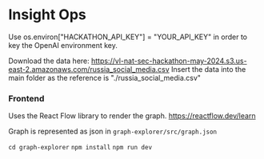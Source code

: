 # Insight Ops

Use os.environ["HACKATHON_API_KEY"] = "YOUR_API_KEY" in order to key the OpenAI environment key.

Download the data here: https://vl-nat-sec-hackathon-may-2024.s3.us-east-2.amazonaws.com/russia_social_media.csv
Insert the data into the main folder as the reference is "./russia_social_media.csv"

### Frontend

Uses the React Flow library to render the graph. https://reactflow.dev/learn

Graph is represented as json in `graph-explorer/src/graph.json`

`cd graph-explorer`
`npm install`
`npm run dev`